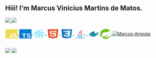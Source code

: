 ## Hiii!  I'm Marcus Vinicius Martins de Matos.                                                   



 <div>
  <a href="https://github.com/Marcusvini370">
  <img height="170em" src="https://github-readme-stats.vercel.app/api?username=Marcusvini370&show_icons=true&theme=dark&include_all_commits=true&count_private=true"/>
   
  <img height="160em" src="https://github-readme-stats.vercel.app/api/top-langs/?username=Marcusvini370&layout=compact&langs_count=7&theme=dark"/>
   
</div>
<div style="display: inline_block"><br>
  <img align="center" alt="Marcus-Js" height="30" width="40" src="https://raw.githubusercontent.com/devicons/devicon/master/icons/javascript/javascript-plain.svg">
  <img align="center" alt="Marcus-Ts" height="30" width="40" src="https://raw.githubusercontent.com/devicons/devicon/master/icons/typescript/typescript-plain.svg">
  <img align="center" alt="Marcus-React" height="30" width="40" src="https://raw.githubusercontent.com/devicons/devicon/master/icons/react/react-original.svg">
  <img align="center" alt="Marcus-HTML" height="30" width="40" src="https://raw.githubusercontent.com/devicons/devicon/master/icons/html5/html5-original.svg">
  <img align="center" alt="Marcus-CSS" height="30" width="40" src="https://raw.githubusercontent.com/devicons/devicon/master/icons/css3/css3-original.svg">
  <img align="center" alt="Marcus-Java" height="30" width="40" src="https://raw.githubusercontent.com/devicons/devicon/master/icons/java/java-original.svg">
  <img align="center" alt="Marcus-Docker" height="32" width="35" src="https://raw.githubusercontent.com/devicons/devicon/master/icons/docker/docker-original.svg">
 <img align="center" alt="Marcus-Spring" height="32" width="35" src="https://raw.githubusercontent.com/devicons/devicon/master/icons/spring/spring-original.svg">
 <img align="center" alt="Marcus-Angular" height="32" width="35" src="https://brandslogos.com/wp-content/uploads/images/large/angular-icon-logo.png">
 
  
  
</div> 
  
  ##
 
<div> 

  <a href = "mailto:marcusvini370@gmail.com"><img src="https://img.shields.io/badge/-Gmail-%23333?style=for-the-badge&logo=gmail&logoColor=white" target="_blank"></a>
  <a href="https://www.linkedin.com/in/marcus-vinicius-627620172/" target="_blank"><img src="https://img.shields.io/badge/-LinkedIn-%230077B5?style=for-the-badge&logo=linkedin&logoColor=white" target="_blank"></a> 
 

 
</div>

